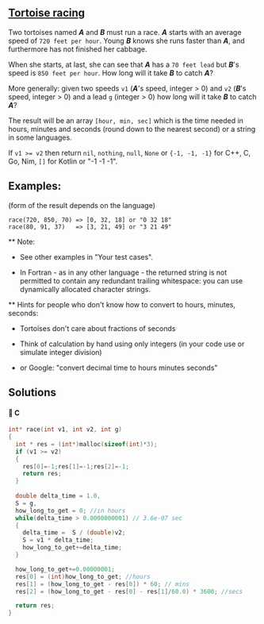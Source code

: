## [Tortoise racing](https://www.codewars.com/kata/55e2adece53b4cdcb900006c)

Two tortoises named ***A*** and ***B*** must run a race. ***A*** starts with an average speed of ```720 feet per hour```.
Young ***B*** knows she runs faster than ***A***, and furthermore has not finished her cabbage.

When she starts, at last, she can see that ***A*** has a `70 feet lead` but ***B***'s speed is `850 feet per hour`.
How long will it take ***B*** to catch ***A***?

More generally:
given two speeds `v1` (***A***'s speed, integer > 0) and `v2` (***B***'s speed, integer > 0) and a lead `g` (integer > 0)
how long will it take ***B*** to catch ***A***? 

The result will be an array ```[hour, min, sec]``` which is the time needed in hours, minutes and seconds (round down to the nearest second)
or a string in some languages.

If `v1 >= v2` then return `nil`, `nothing`, `null`, `None` or `{-1, -1, -1}` for C++, C, Go, Nim, `[]` for Kotlin or "-1 -1 -1".

## Examples:
(form of the result depends on the language)
```
race(720, 850, 70) => [0, 32, 18] or "0 32 18"
race(80, 91, 37)   => [3, 21, 49] or "3 21 49"
```

** Note: 

- See other examples in "Your test cases".

- In Fortran - as in any other language - the returned string is not permitted to contain any redundant trailing whitespace: you can use dynamically allocated character strings.

** Hints for people who don't know how to convert to hours, minutes, seconds:

- Tortoises don't care about fractions of seconds

- Think of calculation by hand using only integers (in your code use or simulate integer division)

- or Google: "convert decimal time to hours minutes seconds"





## Solutions
#### 👴 C
```c
int* race(int v1, int v2, int g)
{
  int * res = (int*)malloc(sizeof(int)*3);
  if (v1 >= v2)
  {
    res[0]=-1;res[1]=-1;res[2]=-1;
    return res;
  }
  
  double delta_time = 1.0,
  S = g,
  how_long_to_get = 0; //in hours
  while(delta_time > 0.0000000001) // 3.6e-07 sec
  {
    delta_time =  S / (double)v2;
    S = v1 * delta_time;
    how_long_to_get+=delta_time;
  }

  how_long_to_get+=0.00000001;
  res[0] = (int)how_long_to_get; //hours
  res[1] = (how_long_to_get - res[0]) * 60; // mins
  res[2] = (how_long_to_get - res[0] - res[1]/60.0) * 3600; //secs

  return res;
}
```
